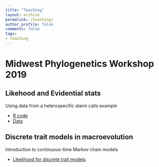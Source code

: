 ```yaml
---
title: "Teaching"
layout: archive
permalink: /teaching/
author_profile: false
comments: false
tags:
- teaching
---
```

# Midwest Phylogenetics Workshop 2019
## Likehood and Evidential stats
Using data from a heterospecific alarm calls example
* [R code](midwestphylo/LikelihoodEvidence/likelihoodbirdalarms)
* [Data](https://roszenil.github.io/teaching/midwestphylo/LikelihoodEvidence/birdalarms.csv)

## Discrete trait models in macroevolution
Introduction to continuous-time Markov chain models
* [Likelihood for discrete trait models](https://roszenil.github.io/teaching/midwestphylo/Discretetraitrevbayes/ctmc.html)
